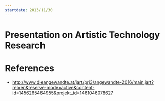 ```yaml
---
startdate: 2013/11/30
---
```

# Presentation on Artistic Technology Research

# References
* http://www.dieangewandte.at/jart/prj3/angewandte-2016/main.jart?rel=en&reserve-mode=active&content-id=1456265464955&projekt_id=1461046078627
